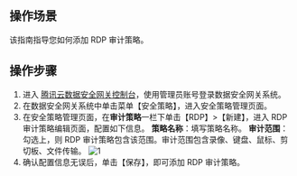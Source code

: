 ## 操作场景
该指南指导您如何添加 RDP 审计策略。


## 操作步骤

1. 进入 [腾讯云数据安全网关控制台](https://console.cloud.tencent.com/dasb)，使用管理员账号登录数据安全网关系统。
2. 在数据安全网关系统中单击菜单【安全策略】，进入安全策略管理页面。
3. 在安全策略管理页面，在**审计策略**一栏下单击【RDP】>【新建】，进入 RDP 审计策略编辑页面，配置如下信息。
**策略名称**：填写策略名称。
**审计范围**：勾选上，则 RDP 审计策略包含该范围。审计范围包含录像、键盘、鼠标、剪切板、文件传输。
![1](https://main.qcloudimg.com/raw/2b849ee3b90324623a2af33a2ac40ba9.png)
4. 确认配置信息无误后，单击【保存】，即可添加 RDP 审计策略。


